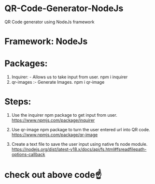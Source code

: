 # QR-Code-Generator-NodeJs
QR Code generator using NodeJs framework 

# Framework: NodeJs

# Packages:
1.	Inquirer: - Allows us to take input from user.
   npm i inquirer
3.	qr-images :- Generate Images.
   npm i qr-image

# Steps:
1. Use the inquirer npm package to get input from user.
   https://www.npmjs.com/package/inquirer
   
3. Use qr-image npm package to turn the user entered url into QR code.
   https://www.npmjs.com/package/qr-image
   
5. Create a text file to save the user input using native fs node module.
   https://nodejs.org/dist/latest-v18.x/docs/api/fs.html#fsreadfilepath-options-callback

# check out above code☝️

   


